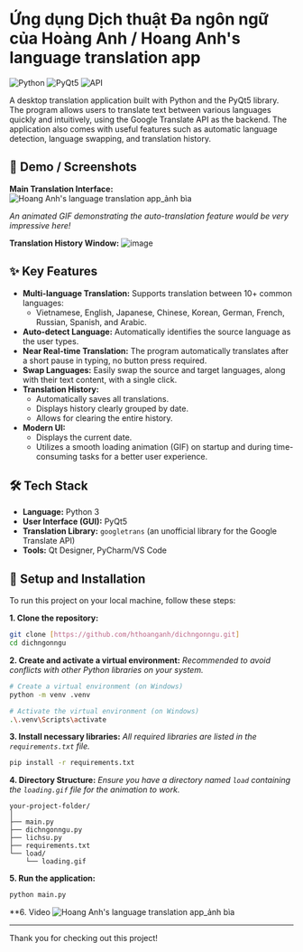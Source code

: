 # Ứng dụng Dịch thuật Đa ngôn ngữ của Hoàng Anh / Hoang Anh's language translation app
![Python](https://img.shields.io/badge/python-3.x-blue.svg) ![PyQt5](https://img.shields.io/badge/Qt-PyQt5-green.svg) ![API](https://img.shields.io/badge/API-Google_Translate-red.svg)

A desktop translation application built with Python and the PyQt5 library. The program allows users to translate text between various languages quickly and intuitively, using the Google Translate API as the backend. The application also comes with useful features such as automatic language detection, language swapping, and translation history.

## 📸 Demo / Screenshots

**Main Translation Interface:**
![Hoang Anh's language translation app_ảnh bìa](https://github.com/user-attachments/assets/214b5872-af6c-4ed4-a63c-c82a7d7bc023)

*An animated GIF demonstrating the auto-translation feature would be very impressive here!*

**Translation History Window:**
![image](https://github.com/user-attachments/assets/345e1d8c-21fc-46f6-b799-fbf9bc148878)

## ✨ Key Features

* **Multi-language Translation:** Supports translation between 10+ common languages:
    * Vietnamese, English, Japanese, Chinese, Korean, German, French, Russian, Spanish, and Arabic.
* **Auto-detect Language:** Automatically identifies the source language as the user types.
* **Near Real-time Translation:** The program automatically translates after a short pause in typing, no button press required.
* **Swap Languages:** Easily swap the source and target languages, along with their text content, with a single click.
* **Translation History:**
    * Automatically saves all translations.
    * Displays history clearly grouped by date.
    * Allows for clearing the entire history.
* **Modern UI:**
    * Displays the current date.
    * Utilizes a smooth loading animation (GIF) on startup and during time-consuming tasks for a better user experience.

## 🛠️ Tech Stack

* **Language:** Python 3
* **User Interface (GUI):** PyQt5
* **Translation Library:** `googletrans` (an unofficial library for the Google Translate API)
* **Tools:** Qt Designer, PyCharm/VS Code

## 🚀 Setup and Installation

To run this project on your local machine, follow these steps:

**1. Clone the repository:**
```bash
git clone [https://github.com/hthoanganh/dichngonngu.git]
cd dichngonngu
```

**2. Create and activate a virtual environment:**
*Recommended to avoid conflicts with other Python libraries on your system.*
```bash
# Create a virtual environment (on Windows)
python -m venv .venv

# Activate the virtual environment (on Windows)
.\.venv\Scripts\activate
```

**3. Install necessary libraries:**
*All required libraries are listed in the `requirements.txt` file.*
```bash
pip install -r requirements.txt
```

**4. Directory Structure:**
*Ensure you have a directory named `load` containing the `loading.gif` file for the animation to work.*
```
your-project-folder/
│
├── main.py
├── dichngonngu.py
├── lichsu.py
├── requirements.txt
└── load/
    └── loading.gif
```

**5. Run the application:**
```bash
python main.py
```
**6. Video
![Hoang Anh's language translation app_ảnh bìa](https://github.com/user-attachments/assets/a57d2ecb-f2b2-493c-88d2-8fb477eb43ed)

---
Thank you for checking out this project!
